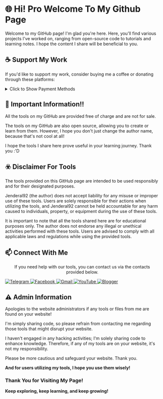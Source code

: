 <tr>
  <td align="center">
    <h1>🌐 Hi! Pro Welcome To My Github Page</h1>
    <p>Welcome to my GitHub page! I'm glad you're here.
    Here, you'll find various projects I've worked on, ranging from open-source code to tutorials and learning notes.
    I hope the content I share will be beneficial to you.</p>
  </td>
  <h2>☕ Support My Work</h2>
  <p>If you'd like to support my work, consider buying me a coffee or donating through these platforms:</p>
<details>
  <summary>Click to Show Payment Methods</summary>
  <ul>
    <li>☕ <strong>Bitcoin:</strong> 14nXhmRiQx5joCXFTdR8ydm3T8et7MFDXC</li>
    <li>☕ <strong>Saweria:</strong> <a href="https://saweria.co/Shin403" target="_blank">https://saweria.co/Shin403</a></li>
    <li>☕ <strong>Trakteer:</strong> <a href="https://trakteer.id/shin403" target="_blank">https://trakteer.id/shin403</a></li>
    <li>☕ <strong>BuyMeACoffee:</strong> <a href="https://www.buymeacoffee.com/shin.code" target="_blank">https://www.buymeacoffee.com/shin.code</a></li>
    <li>☕ <strong>Ko-Fi:</strong> <a href="https://ko-fi.com/shincode403" target="_blank">https://ko-fi.com/shincode403</a></li>
  </ul>
</details>

  </td>
  <td align="center">
    <h2>📄 Important Information!!</h2>
    <p>All the tools on my GitHub are provided free of charge and are not for sale.</p>
    <p>The tools on my GitHub are also open source, allowing you to create or learn from them. However, I hope you don't just change the author name, because that's not cool at all!</p>
    <p>I hope the tools I share here prove useful in your learning journey. Thank you :'D</p>
  </td>
</tr>

  <tr>
    <td align="center">
      <h2>☣️ Disclaimer For Tools</h2>
      <p>
      The tools provided on this GitHub page are intended to be used responsibly and for their designated purposes.
      </p>
      <p>
      Jenderal92 (the author) does not accept liability for any misuse or improper use of these tools. Users are solely responsible for their actions when utilizing the tools, and Jenderal92 cannot be held accountable for any harm caused to individuals, property, or equipment during the use of these tools.
      </p>
      <p>
       It is important to note that all the tools shared here are for educational purposes only. The author does not endorse any illegal or unethical activities performed with these tools. Users are advised to comply with all applicable laws and regulations while using the provided tools.
      </p>
    </td>
    <td align="center">
      <h2>📫 Connect With Me</h2>
      <p align="center">If you need help with our tools, you can contact us via the contacts provided below.</p>
      <a href="https://t.me/Shin_code" rel="nofollow">
        <img src="https://camo.githubusercontent.com/8f41682a178e57a174d0c6042e9cdb842c6329b24c34b2bf4206c25e933073a9/68747470733a2f2f696d672e736869656c64732e696f2f62616467652f54656c656772616d2d3243413545303f7374796c653d666f722d7468652d6261646765266c6f676f3d74656c656772616d266c6f676f436f6c6f723d7768697465" alt="Telegram" data-canonical-src="https://img.shields.io/badge/Telegram-2CA5E0?style=for-the-badge&amp;logo=telegram&amp;logoColor=white" style="max-width: 100%;">
      </a>
      <a href="https://facebook.com/Shin403" rel="nofollow">
         <img src="https://camo.githubusercontent.com/8ceae4de650f63bd2d9b9a14988510ce0c1437f9c7b34d81e20b7adc5d006dfb/68747470733a2f2f696d672e736869656c64732e696f2f62616467652f46616365626f6f6b2d3138373746323f7374796c653d666f722d7468652d6261646765266c6f676f3d66616365626f6f6b266c6f676f436f6c6f723d7768697465" alt="Facebook" data-canonical-src="https://img.shields.io/badge/Facebook-1877F2?style=for-the-badge&logo=facebook&logoColor=white" style="max-width: 100%;">
      </a>
      <a href="mailto:shindaytoday@gmail.com" rel="nofollow">
         <img src="https://camo.githubusercontent.com/e5cfad4cbb1e023463333923b069b81749d94e8ff5722f851c7bb01d65bb0e95/68747470733a2f2f696d672e736869656c64732e696f2f62616467652f476d61696c2d4431343833363f7374796c653d666f722d7468652d6261646765266c6f676f3d676d61696c266c6f676f436f6c6f723d7768697465" alt="Gmail" data-canonical-src="https://img.shields.io/badge/Gmail-D14836?style=for-the-badge&logo=gmail&logoColor=white" style="max-width: 100%;">
      </a>
      <a href="https://m.youtube.com/channel/UCKf6FCKYuFUeG5D_SiAsQiQ/" rel="nofollow">
         <img src="https://camo.githubusercontent.com/94b947e758f767a15576edfb06cc06075d6b62ef7a8946db69c5ce4a2ee830f7/68747470733a2f2f696d672e736869656c64732e696f2f62616467652f596f75547562652d4646303030303f7374796c653d666f722d7468652d6261646765266c6f676f3d796f7574756265266c6f676f436f6c6f723d7768697465" alt="YouTube" data-canonical-src="https://img.shields.io/badge/YouTube-FF0000?style=for-the-badge&amp;logo=youtube&amp;logoColor=white" style="max-width: 100%;">
      </a>
      <a href="https://www.blog-gan.org/" rel="nofollow">
        <img src="https://camo.githubusercontent.com/45f31f716807c216a3b06d7c5ecb3b778d6f6eb7400fdd1774bada577aab678d/68747470733a2f2f696d672e736869656c64732e696f2f62616467652f426c6f676765722d4646353732323f7374796c653d666f722d7468652d6261646765266c6f676f3d626c6f67676572266c6f676f436f6c6f723d7768697465" alt="Blogger" data-canonical-src="https://img.shields.io/badge/Blogger-FF5722?style=for-the-badge&logo=blogger&logoColor=white" style="max-width: 100%;">
      </a>
      </td>
    <td align="center">
      <h2>⚠️ Admin Information</h2>
      <p>Apologies to the website administrators if any tools or files from me are found on your website!</p>
      <p>I'm simply sharing code, so please refrain from contacting me regarding those tools that might disrupt your website.</p>
      <p>I haven't engaged in any hacking activities; I'm solely sharing code to enhance knowledge. Therefore, if any of my tools are on your website, it's not my responsibility. </p>
      <p>Please be more cautious and safeguard your website. Thank you.</p>
      <p><b>And for users utilizing my tools, I hope you use them wisely!</p></b></p>
    </td>
  </tr>
<td align="center">
<h3>Thank You for Visiting My Page! </h3>
<p>
  <strong>Keep exploring, keep learning, and keep growing!</strong>   
</p>
</td>
  </tr>
